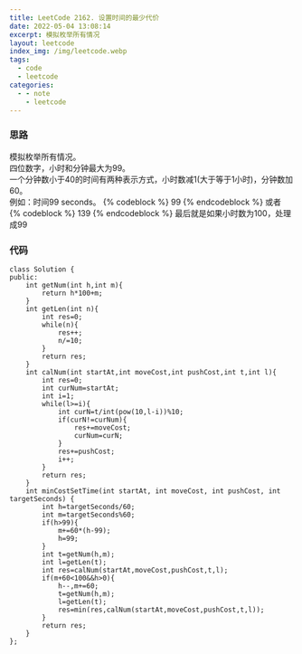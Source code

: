 ```yaml
---
title: LeetCode 2162. 设置时间的最少代价
date: 2022-05-04 13:08:14
excerpt: 模拟枚举所有情况
layout: leetcode
index_img: /img/leetcode.webp
tags:
  - code
  - leetcode
categories:
  - - note
    - leetcode
---
```

### 思路
模拟枚举所有情况。\
四位数字，小时和分钟最大为99。\
一个分钟数小于40的时间有两种表示方式，小时数减1(大于等于1小时)，分钟数加60。\
例如：时间99 seconds。
{% codeblock %}
99
{% endcodeblock %}
或者
{% codeblock %}
139
{% endcodeblock %}
最后就是如果小时数为100，处理成99
### 代码
```
class Solution {
public:
    int getNum(int h,int m){
        return h*100+m;
    }
    int getLen(int n){
        int res=0;
        while(n){
            res++;
            n/=10;
        }
        return res;
    }
    int calNum(int startAt,int moveCost,int pushCost,int t,int l){
        int res=0;
        int curNum=startAt;
        int i=1;
        while(l>=i){
            int curN=t/int(pow(10,l-i))%10;
            if(curN!=curNum){
                res+=moveCost;
                curNum=curN;
            }
            res+=pushCost;
            i++;
        }
        return res;
    }
    int minCostSetTime(int startAt, int moveCost, int pushCost, int targetSeconds) {
        int h=targetSeconds/60;
        int m=targetSeconds%60;
        if(h>99){
            m+=60*(h-99);
            h=99;
        }
        int t=getNum(h,m);
        int l=getLen(t);
        int res=calNum(startAt,moveCost,pushCost,t,l);
        if(m+60<100&&h>0){
            h--,m+=60;
            t=getNum(h,m);
            l=getLen(t);
            res=min(res,calNum(startAt,moveCost,pushCost,t,l));
        }
        return res;
    }
};
```
[^1]:https://leetcode-cn.com/problems/minimum-cost-to-set-cooking-time/